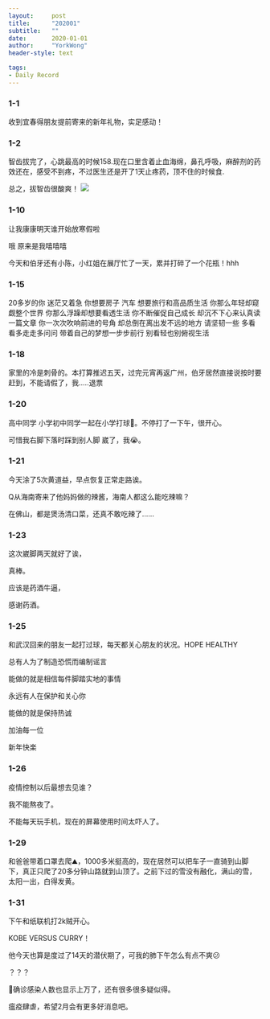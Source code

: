 ```yaml
---
layout:     post
title:      "202001"
subtitle:   ""
date:       2020-01-01
author:     "YorkWong"
header-style: text

tags:
- Daily Record
---
```

### 1-1

收到宜春得朋友提前寄来的新年礼物，实足感动！


### 1-2

智齿拔完了，心跳最高的时候158.现在口里含着止血海绵，鼻孔呼吸，麻醉剂的药效还在，感受不到疼，不过医生还是开了1天止疼药，顶不住的时候食.

总之，拔智齿很酸爽！
![](https://cdn.jsdelivr.net/gh/YorkWong30/picb/202301030958294.jpg)

### 1-10

让我康康明天谁开始放寒假啦

哦 原来是我嘻嘻嘻

今天和伯牙还有小陈，小红姐在展厅忙了一天，累并打碎了一个花瓶！hhh


### 1-15

20多岁的你 迷茫又着急 你想要房子 汽车 想要旅行和高品质生活 你那么年轻却窥觑整个世界 你那么浮躁却想要看透生活 你不断催促自己成长 却沉不下心来认真读一篇文章 你一次次吹响前进的号角 却总倒在离出发不远的地方 请坚韧一些 多看看多走走多问问  带着自己的梦想一步步前行 别看轻也别俯视生活 ​​​


### 1-18

家里的冷是刺骨的。本打算推迟五天，过完元宵再返广州，伯牙居然直接说按时要赶到，不能请假了，我.....退票


### 1-20

高中同学 小学初中同学一起在小学打球🏀。不停打了一下午，很开心。

可惜我右脚下落时踩到别人脚 崴了，我😭。


### 1-21

今天涂了5次黄道益，早点恢复正常走路诶。

Q从海南寄来了他妈妈做的辣酱，海南人都这么能吃辣嘛？

在佛山，都是煲汤清口菜，还真不敢吃辣了……


### 1-23

这次崴脚两天就好了诶，

真棒。

应该是药酒牛逼，

感谢药酒。


### 1-25

和武汉回来的朋友一起打过球，每天都关心朋友的状况。HOPE HEALTHY

总有人为了制造恐慌而编制谣言

能做的就是相信每件脚踏实地的事情

永远有人在保护和关心你

能做的就是保持热诚

加油每一位

新年快楽


### 1-26

疫情控制以后最想去见谁？

我不能熬夜了。

不能每天玩手机，现在的屏幕使用时间太吓人了。


### 1-29

和爸爸带着口罩去爬⛰️，1000多米挺高的，现在居然可以把车子一直骑到山脚下，真正只爬了20多分钟山路就到山顶了。之前下过的雪没有融化，满山的雪，太阳一出，白得发黄。


### 1-31

下午和纸联机打2k贼开心。

KOBE VERSUS CURRY！

他今天也算是度过了14天的潜伏期了，可我的肺下午怎么有点不爽😕

？？？

🦠确诊感染人数也显示上万了，还有很多很多疑似得。

瘟疫肆虐，希望2月会有更多好消息吧。
